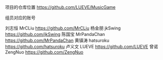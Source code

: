 项目的仓库位置
https://github.com/LUEVE/MusicGame

组员对应的账号

刘志恒 MrCLiu      https://github.com/MrCLiu
杨金朋 jkSwing     https://github.com/jkSwing
陈国宝 MrPandaChan https://github.com/MrPandaChan
黄镇涛 hatsuroku   https://github.com/hatsuroku
卢义文 LUEVE       https://github.com/LUEVE
曾诺   ZengNuo     https://github.com/ZengNuo
